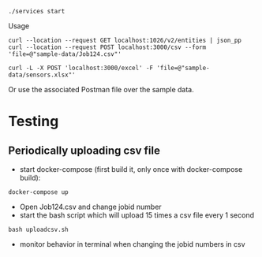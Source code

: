 
```console
./services start
```


Usage

```console
curl --location --request GET localhost:1026/v2/entities | json_pp
curl --location --request POST localhost:3000/csv --form 'file=@"sample-data/Job124.csv"'
```

```console
curl -L -X POST 'localhost:3000/excel' -F 'file=@"sample-data/sensors.xlsx"'
```

Or use the associated Postman file over the sample data.

# Testing
## Periodically uploading csv file

- start docker-compose (first build it, only once with docker-compose build):
```
docker-compose up
```
- Open Job124.csv and change jobid number
- start the bash script which will upload 15 times a csv file every 1 second
```
bash uploadcsv.sh
```
- monitor behavior in terminal when changing the jobid numbers in csv
